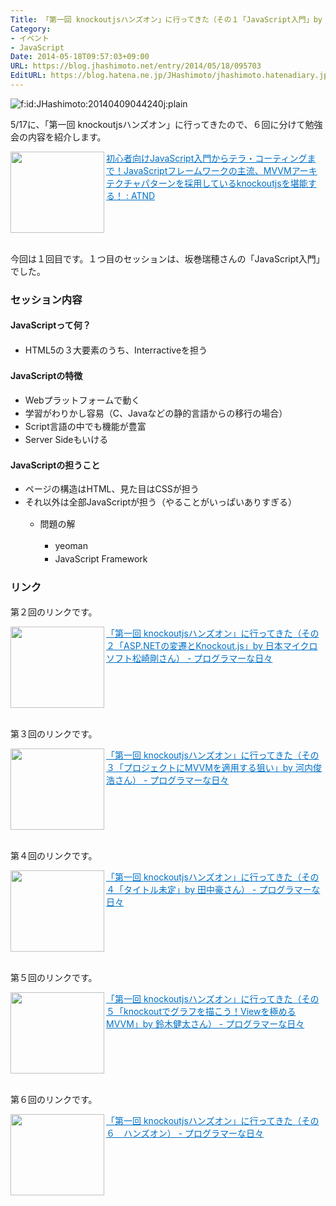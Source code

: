 ```yaml
---
Title: 「第一回 knockoutjsハンズオン」に行ってきた（その１「JavaScript入門」by 坂巻瑞穂さん）
Category:
- イベント
- JavaScript
Date: 2014-05-18T09:57:03+09:00
URL: https://blog.jhashimoto.net/entry/2014/05/18/095703
EditURL: https://blog.hatena.ne.jp/JHashimoto/jhashimoto.hatenadiary.jp/atom/entry/12921228815724413644
---
```


<p><img class="hatena-fotolife" title="f:id:JHashimoto:20140409044240j:plain" src="http://cdn-ak.f.st-hatena.com/images/fotolife/J/JHashimoto/20140409/20140409044240.jpg" alt="f:id:JHashimoto:20140409044240j:plain" /></p>
<p>5/17に、「第一回 knockoutjsハンズオン」に行ってきたので、６回に分けて勉強会の内容を紹介します。</p>
<p><a href="http://atnd.org/events/50026" target="_blank"><img class="alignleft" src="http://capture.heartrails.com/150x130/shadow?http://atnd.org/events/50026" alt="" width="150" height="130" align="left" border="0" /></a><a style="color: #0070c5;" href="http://atnd.org/events/50026" target="_blank">初心者向けJavaScript入門からテラ・コーティングまで！JavaScriptフレームワークの主流、MVVMアーキテクチャパターンを採用しているknockoutjsを堪能する！ : ATND</a><a href="http://b.hatena.ne.jp/entry/http://atnd.org/events/50026" target="_blank"><img src="http://b.hatena.ne.jp/entry/image/http://atnd.org/events/50026" alt="" border="0" /></a></p>
<div style="clear: both;"> </div>
<p>今回は１回目です。１つ目のセッションは、坂巻瑞穂さんの「JavaScript入門」でした。</p>
<h3>セッション内容</h3>
<h4><span style="line-height: 1.5;">JavaScriptって何？</span></h4>
<ul>
<li><span style="line-height: 1.5;">HTML5の３大要素のうち、Interractiveを担う</span></li>
</ul>
<h4><span style="line-height: 1.5;">JavaScriptの特徴</span></h4>
<ul>
<li><span style="line-height: 1.5;">Webプラットフォームで動く</span></li>
<li><span style="line-height: 1.5;">学習がわりかし容易（C、Javaなどの静的言語からの移行の場合）</span></li>
<li><span style="line-height: 1.5;">Script言語の中でも機能が豊富</span></li>
<li><span style="line-height: 1.5;">Server Sideもいける</span></li>
</ul>
<h4>JavaScriptの担うこと</h4>
<ul>
<li><span style="line-height: 1.5;">ページの構造はHTML、見た目はCSSが担う</span></li>
<li><span style="line-height: 1.5;">それ以外は全部JavaScriptが担う（やることがいっぱいありすぎる）</span></li>
<ul>
<li><span style="line-height: 1.5;">問題の解</span></li>
<ul>
<li><span style="line-height: 1.5;">yeoman</span></li>
<li><span style="line-height: 1.5;">JavaScript Framework</span></li>
</ul>
</ul>
</ul>
<h3><span style="line-height: 24.727272033691406px;">リンク</span></h3>
<p>第２回のリンクです。</p>
<p><a href="http://jhashimoto.hatenadiary.jp/entry/2014/05/21/070502" target="_blank" rel="nofollow"><img class="alignleft" src="http://capture.heartrails.com/150x130/shadow?http://jhashimoto.hatenadiary.jp/entry/2014/05/21/070502" alt="" width="150" height="130" align="left" border="0" /></a><a style="color: #0070c5;" href="http://jhashimoto.hatenadiary.jp/entry/2014/05/21/070502" target="_blank" rel="nofollow">「第一回 knockoutjsハンズオン」に行ってきた（その２「ASP.NETの変遷とKnockout.js」by 日本マイクロソフト松崎剛さん） - プログラマーな日々</a><a href="http://b.hatena.ne.jp/entry/http://jhashimoto.hatenadiary.jp/entry/2014/05/21/070502" target="_blank"><img src="http://b.hatena.ne.jp/entry/image/http://jhashimoto.hatenadiary.jp/entry/2014/05/21/070502" alt="" border="0" /></a></p>
<div style="clear: both;"> </div>
<p>第３回のリンクです。</p>
<p><a href="http://jhashimoto.hatenadiary.jp/entry/2014/05/23/071933" target="_blank" rel="nofollow"><img class="alignleft" src="http://capture.heartrails.com/150x130/shadow?http://jhashimoto.hatenadiary.jp/entry/2014/05/23/071933" alt="" width="150" height="130" align="left" border="0" /></a><a style="color: #0070c5;" href="http://jhashimoto.hatenadiary.jp/entry/2014/05/23/071933" target="_blank" rel="nofollow">「第一回 knockoutjsハンズオン」に行ってきた（その３「プロジェクトにMVVMを適用する狙い」by 河内俊浩さん） - プログラマーな日々</a><a href="http://b.hatena.ne.jp/entry/http://jhashimoto.hatenadiary.jp/entry/2014/05/23/071933" target="_blank"><img src="http://b.hatena.ne.jp/entry/image/http://jhashimoto.hatenadiary.jp/entry/2014/05/23/071933" alt="" border="0" /></a></p>
<div style="clear: both;"> </div>
<p>第４回のリンクです。</p>
<p><a href="http://jhashimoto.hatenadiary.jp/entry/2014/05/24/084023" target="_blank" rel="nofollow"><img class="alignleft" src="http://capture.heartrails.com/150x130/shadow?http://jhashimoto.hatenadiary.jp/entry/2014/05/24/084023" alt="" width="150" height="130" align="left" border="0" /></a><a style="color: #0070c5;" href="http://jhashimoto.hatenadiary.jp/entry/2014/05/24/084023" target="_blank" rel="nofollow">「第一回 knockoutjsハンズオン」に行ってきた（その４「タイトル未定」by 田中豪さん） - プログラマーな日々</a><a href="http://b.hatena.ne.jp/entry/http://jhashimoto.hatenadiary.jp/entry/2014/05/24/084023" target="_blank"><img src="http://b.hatena.ne.jp/entry/image/http://jhashimoto.hatenadiary.jp/entry/2014/05/24/084023" alt="" border="0" /></a></p>
<div style="clear: both;"> </div>
<p>第５回のリンクです。</p>
<p><a href="http://jhashimoto.hatenadiary.jp/entry/2014/05/25/085726" target="_blank" rel="nofollow"><img class="alignleft" src="http://capture.heartrails.com/150x130/shadow?http://jhashimoto.hatenadiary.jp/entry/2014/05/25/085726" alt="" width="150" height="130" align="left" border="0" /></a><a style="color: #0070c5;" href="http://jhashimoto.hatenadiary.jp/entry/2014/05/25/085726" target="_blank" rel="nofollow">「第一回 knockoutjsハンズオン」に行ってきた（その５「knockoutでグラフを描こう！Viewを極めるMVVM」by 鈴木健太さん） - プログラマーな日々</a><a href="http://b.hatena.ne.jp/entry/http://jhashimoto.hatenadiary.jp/entry/2014/05/25/085726" target="_blank"><img src="http://b.hatena.ne.jp/entry/image/http://jhashimoto.hatenadiary.jp/entry/2014/05/25/085726" alt="" border="0" /></a></p>
<div style="clear: both;"> </div>
<p>第６回のリンクです。</p>
<p><a href="http://jhashimoto.hatenadiary.jp/entry/2014/05/27/123939" target="_blank" rel="nofollow"><img class="alignleft" src="http://capture.heartrails.com/150x130/shadow?http://jhashimoto.hatenadiary.jp/entry/2014/05/27/123939" alt="" width="150" height="130" align="left" border="0" /></a><a style="color: #0070c5;" href="http://jhashimoto.hatenadiary.jp/entry/2014/05/27/123939" target="_blank" rel="nofollow">「第一回 knockoutjsハンズオン」に行ってきた（その６　ハンズオン） - プログラマーな日々</a><a href="http://b.hatena.ne.jp/entry/http://jhashimoto.hatenadiary.jp/entry/2014/05/27/123939" target="_blank"><img src="http://b.hatena.ne.jp/entry/image/http://jhashimoto.hatenadiary.jp/entry/2014/05/27/123939" alt="" border="0" /></a></p>
<div style="clear: both;"> </div>
